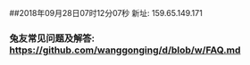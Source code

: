 ##2018年09月28日07时12分07秒 新址: 159.65.149.171
### 兔友常见问题及解答: https://github.com/wanggonging/d/blob/w/FAQ.md
